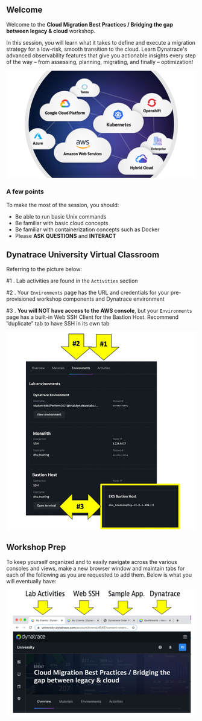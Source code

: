 ## Welcome

Welcome to the **Cloud Migration Best Practices / Bridging the gap between legacy & cloud** workshop.

In this session, you will learn what it takes to define and execute a migration strategy for a low-risk, smooth transition to the cloud.  Learn Dynatrace's advanced observability features that give you actionable insights every step of the way – from assessing, planning, migrating, and finally – optimization!  

![image](../../assets/images/cloud.png)

### A few points

To make the most of the session, you should:
* Be able to run basic Unix commands
* Be familiar with basic cloud concepts
* Be familiar with containerization concepts such as Docker
* Please **ASK QUESTIONS** and **INTERACT**

## Dynatrace University Virtual Classroom

Referring to the picture below:

#1 . Lab activities are found in the `Activities` section

#2 . Your `Environments` page has the URL and credentials for your pre-provisioned workshop components and Dynatrace environment

#3 . **You will NOT have access to the AWS console**, but your `Environments` page has a built-in Web SSH Client for the Bastion Host.  Recommend ”duplicate” tab to have SSH in its own tab

![image](../../assets/images/ssh.png)

## Workshop Prep

To keep yourself organized and to easily navigate across the various consoles and views, make a new browser window and maintain tabs for each of the following as you are requested to add them. Below is what you will eventually have:

![image](../../assets/images/broswer-tabs.png)
